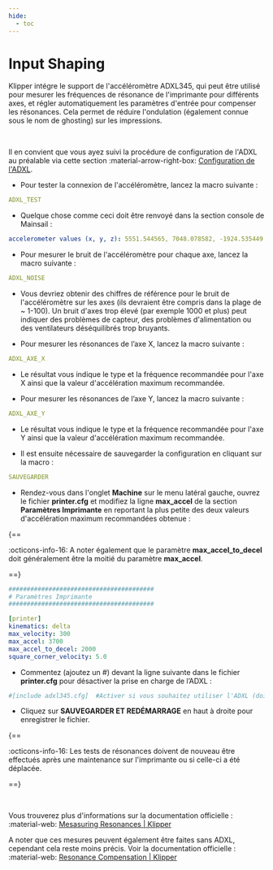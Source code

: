 ```yaml
---
hide:
  - toc
---
```


# Input Shaping

Klipper intégre le support de l'accéléromètre ADXL345, qui peut être utilisé pour mesurer les fréquences de résonance de l'imprimante pour différents axes, et régler automatiquement les paramètres d'entrée pour compenser les résonances. Cela permet de réduire l'ondulation (également connue sous le nom de ghosting) sur les impressions.

<br />

Il en convient que vous ayez suivi la procédure de configuration de l'ADXL au préalable via cette section :material-arrow-right-box: [Configuration de l'ADXL](../configurations/adxl.md).

- Pour tester la connexion de l'accéléromètre, lancez la macro suivante :

``` yaml
ADXL_TEST
```

- Quelque chose comme ceci doit être renvoyé dans la section console de Mainsail :

``` yaml
accelerometer values (x, y, z): 5551.544565, 7048.078582, -1924.535449
```

- Pour mesurer le bruit de l'accéléromètre pour chaque axe, lancez la macro suivante :

``` yaml
ADXL_NOISE
```

- Vous devriez obtenir des chiffres de référence pour le bruit de l'accéléromètre sur les axes (ils devraient être compris dans la plage de ~ 1-100). Un bruit d'axes trop élevé (par exemple 1000 et plus) peut indiquer des problèmes de capteur, des problèmes d'alimentation ou des ventilateurs déséquilibrés trop bruyants.


- Pour mesurer les résonances de l’axe X, lancez la macro suivante :

``` yaml
ADXL_AXE_X
```

- Le résultat vous indique le type et la fréquence recommandée pour l'axe X ainsi que la valeur d'accélération maximum recommandée.

- Pour mesurer les résonances de l’axe Y, lancez la macro suivante :

``` yaml
ADXL_AXE_Y
```

- Le résultat vous indique le type et la fréquence recommandée pour l'axe Y ainsi que la valeur d'accélération maximum recommandée.

- Il est ensuite nécessaire de sauvegarder la configuration en cliquant sur la macro :

``` yaml
SAUVEGARDER
```

- Rendez-vous dans l'onglet **Machine** sur le menu latéral gauche, ouvrez le fichier **printer.cfg** et modifiez la ligne **max_accel** de la section **Paramètres Imprimante** en reportant la plus petite des deux valeurs d'accélération maximum recommandées obtenue :

{==

:octicons-info-16: A noter également que le paramètre **max_accel_to_decel** doit généralement être la moitié du paramètre **max_accel**.
  
==}

``` yaml hl_lines="8 9" title="printer.cfg"
########################################
# Paramètres Imprimante
########################################

[printer]
kinematics: delta
max_velocity: 300
max_accel: 3700
max_accel_to_decel: 2000
square_corner_velocity: 5.0
```

- Commentez (ajoutez un #) devant la ligne suivante dans le fichier **printer.cfg** pour désactiver la prise en charge de l’ADXL :

``` yaml title="printer.cfg"
#[include adxl345.cfg]  #Activer si vous souhaitez utiliser l'ADXL (doit être désactivé après utilisation)
```

- Cliquez sur **SAUVEGARDER ET REDÉMARRAGE** en haut à droite pour enregistrer le fichier.

{==

:octicons-info-16: Les tests de résonances doivent de nouveau être effectués après une maintenance sur l'imprimante ou si celle-ci a été déplacée.
  
==}

<br />

Vous trouverez plus d'informations sur la documentation officielle : :material-web: <a href="https://www.klipper3d.org/Measuring_Resonances.html#measuring-the-resonances" target="blank">Mesasuring Resonances | Klipper</a>

A noter que ces mesures peuvent également être faites sans ADXL, cependant cela reste moins précis. Voir la documentation officielle : :material-web: <a href="https://www.klipper3d.org/Resonance_Compensation.html" target="blank">Resonance Compensation | Klipper</a>

<br />
